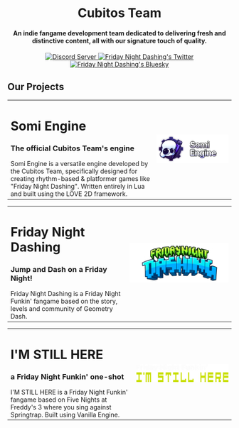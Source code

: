<div align="center">
  <!--<img src="CubitosLogo.png"/> // TODO: UPLOADING ASSETS-->
  <h1 align="center">Cubitos Team</h1>
  <h4 align="center">An indie fangame development team dedicated to delivering fresh and distinctive content, all with our signature touch of quality.</h4>
  <h4> </h4>
</div>

<div align="center">
  <a href="https://discord.gg/uAusyf8AZk">
    <img alt="Discord Server" src="https://img.shields.io/discord/1046625037790216202?style=for-the-badge&logo=discord&logoColor=FFFFFF&labelColor=251C59&label=DISCORD%20SERVER&color=5865F2">
  </a>
  <a href="https://x.com/FridayNDashing">
    <img alt="Friday Night Dashing's Twitter" src="https://img.shields.io/badge/TWITTER-1DA1F2?style=for-the-badge&logo=x&logoColor=white&labelColor=251C59">
  </a>
  <a href="https://bsky.app/FridayNDashing.bsky.social">
    <img alt="Friday Night Dashing's Bluesky" src="https://img.shields.io/badge/Bluesky-0285FF?logo=bluesky&logoColor=fff&style=for-the-badge&labelColor=251C59">
  </a>
</div>

## Our Projects
<table>
  <tr>
    <td>
      <h1>Somi Engine</h1>
      <h3>The official Cubitos Team's engine</h3>
      Somi Engine is a versatile engine developed by the Cubitos Team, specifically designed for creating rhythm-based & platformer games like "Friday Night Dashing". Written entirely in Lua and built using the LÖVE 2D framework.
    </td>
    <td><img src="SomiEngineLogo.png" alt="Somi Engine Logo"></td>
  </tr>
</table>
<table>
  <tr>
    <td>
      <h1>Friday Night Dashing</h1>
      <h3>Jump and Dash on a Friday Night!</h3>
        Friday Night Dashing is a Friday Night Funkin' fangame based on the story, levels and community of Geometry Dash.
    </td>
    <td><img src="FridayNightDashingLogo.png" alt="Friday Night Dashing Logo"></td>
  </tr>
</table>
<table>
  <tr>
    <td>
      <h1>I'M STILL HERE</h1>
      <h3>a Friday Night Funkin' one-shot</h3>
        I'M STILL HERE is a Friday Night Funkin' fangame based on Five Nights at Freddy's 3 where you sing against Springtrap. Built using <href="https://github.com/VanillaEngineDevs/Vanilla-Engine">Vanilla Engine</href>.
    </td>
    <td><img src="ImStillHereLogo.png" alt="I'M STILL HERE Logo"></td>
  </tr>
</table>
